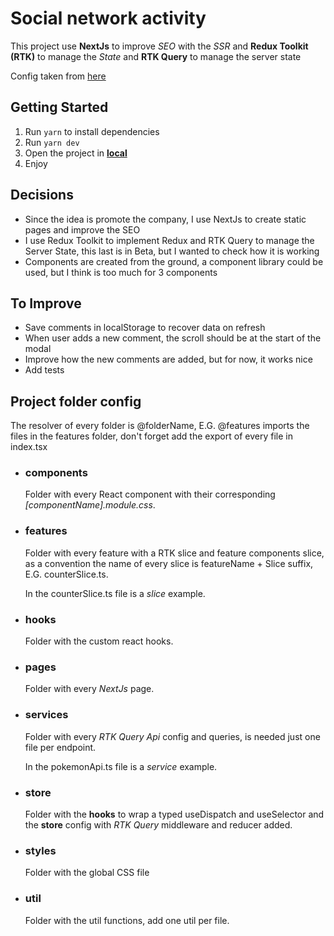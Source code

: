 # Social network activity
This project use **NextJs** to improve *SEO* with the *SSR* and **Redux Toolkit (RTK)** to manage the *State* and **RTK Query** to manage the server state

Config taken from [here](https://github.com/OscarVelandia/opinionated-nextjs-config)

## Getting Started
1. Run `yarn` to install dependencies
2. Run `yarn dev`
3. Open the project in **[local](http://localhost:3000)**
4. Enjoy

## Decisions
* Since the idea is promote the company, I use NextJs to create static pages and improve the SEO
* I use Redux Toolkit to implement Redux and RTK Query to manage the Server State, this last is in Beta, but I wanted to check how it is working
* Components are created from the ground, a component library could be used, but I think is too much for 3 components

## To Improve
* Save comments in localStorage to recover data on refresh
* When user adds a new comment, the scroll should be at the start of the modal
* Improve how the new comments are added, but for now, it works nice
* Add tests

## Project folder config
The resolver of every folder is @folderName, E.G. @features imports the files in the features folder, don't forget add the export of every file in index.tsx  

* ### components
  Folder with every React component with their corresponding *[componentName].module.css*.

* ### features
  Folder with every feature with a RTK slice and feature components slice, as a convention the name of every slice is featureName + Slice suffix, E.G. counterSlice.ts.

  In the counterSlice.ts file is a *slice* example.

* ### hooks
  Folder with the custom react hooks.

* ### pages
  Folder with every *NextJs* page.

* ### services
  Folder with every *RTK Query Api* config and queries, is needed just one file per endpoint.

  In the pokemonApi.ts file is a *service* example.

* ### store
  Folder with the **hooks** to wrap a typed useDispatch and useSelector and the **store** config with *RTK Query* middleware and reducer added.

* ### styles
  Folder with the global CSS file

* ### util
  Folder with the util functions, add one util per file.